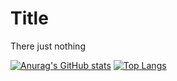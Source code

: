 # Title

There just nothing

[![Anurag's GitHub stats](https://github-readme-stats.vercel.app/api?username=kamishiro-kalina)](https://github.com/anuraghazra/github-readme-stats)
[![Top Langs](https://github-readme-stats.vercel.app/api/top-langs/?username=kamishiro-kalina&layout=compact)](https://github.com/anuraghazra/github-readme-stats)

